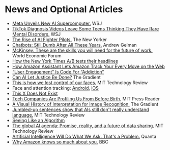 # News and Optional Articles

- [Meta Unveils New AI Supercomputer.](https://www.wsj.com/articles/meta-unveils-new-ai-supercomputer-11643043601) WSJ
- [TikTok Diagnosis Videos Leave Some Teens Thinking They Have Rare Mental Disorders.](https://archive.is/hQabE) WSJ
- [The Rise of AI Fighter Pilots.](https://www.newyorker.com/magazine/2022/01/24/the-rise-of-ai-fighter-pilots) The New Yorker
- [Chatbots: Still Dumb After All These Years.](https://statmodeling.stat.columbia.edu/2022/01/13/chatbots-still-dumb-after-all-these-years/) Andrew Gelman
- [McKinsey: These are the skills you will need for the future of work.](https://www.weforum.org/agenda/2021/06/defining-the-skills-citizens-will-need-in-the-future-world-of-work/) World Economic Forum
- [How the New York Times A/B tests their headlines](https://blog.tjcx.me/p/new-york-times-ab-testing)
- [How Amazon Assistant Lets Amazon Track Your Every Move on the Web](https://palant.info/2021/03/08/how-amazon-assistant-lets-amazon-track-your-every-move-on-the-web/)
- [“User Engagement” Is Code For “Addiction”](https://craigwritescode.medium.com/user-engagement-is-code-for-addiction-a2f50d36d7ac)
- [Can AI Let Justice Be Done?](https://thegradient.pub/robot-judges/) The Gradient
- [This is how we lost control of our faces.](https://www.technologyreview.com/2021/02/05/1017388/ai-deep-learning-facial-recognition-data-history/) MIT Technology Review
- Face and attention tracking: [Android](https://github.com/Pradyuman7/TrackEyes), [iOS](https://developer.apple.com/documentation/arkit/tracking_and_visualizing_faces)
- [This X Does Not Exist](https://thisxdoesnotexist.com)
- [Tech Companies Are Profiling Us From Before Birth.](https://thereader.mitpress.mit.edu/tech-companies-are-profiling-us-from-before-birth/) MIT Press Reader
- [A Visual History of Interpretation for Image Recognition.](https://thegradient.pub/a-visual-history-of-interpretation-for-image-recognition/) The Gradient
- [Jumbled-up sentences show that AIs still don't really understand language.](https://www.technologyreview.com/2021/01/12/1016031/jumbled-up-sentences-ai-doesnt-understand-language-nlp-bert-fix/) MIT Technology Review
- [Seeing Like an Algorithm](https://www.eugenewei.com/blog/2020/9/18/seeing-like-an-algorithm)
- [The global AI agenda: Promise, reality, and a future of data sharing.](https://www.technologyreview.com/2020/03/26/950287/the-global-ai-agenda-promise-reality-and-a-future-of-data-sharing/) MIT Technology Review
- [Artificial Intelligence Will Do What We Ask. That's a Problem.](https://www.quantamagazine.org/artificial-intelligence-will-do-what-we-ask-thats-a-problem-20200130/) Quanta
- [Why Amazon knows so much about you.](https://www.bbc.co.uk/news/extra/CLQYZENMBI/amazon-data) BBC
